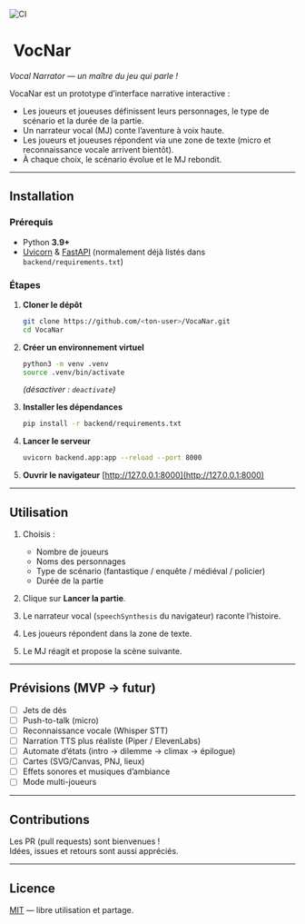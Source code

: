 ![CI](https://github.com/<ton-user>/VocaNar/actions/workflows/ci.yml/badge.svg)

# ️ VocNar

*Vocal Narrator — un maître du jeu qui parle !*

VocaNar est un prototype d’interface narrative interactive :  

- Les joueurs et joueuses définissent leurs personnages, le type de scénario et la durée de la partie.  
- Un narrateur vocal (MJ) conte l’aventure à voix haute.  
- Les joueurs et joueuses répondent via une zone de texte (micro et reconnaissance vocale arrivent bientôt).  
- À chaque choix, le scénario évolue et le MJ rebondit.

---

##  Installation

### Prérequis

- Python **3.9+**
- [Uvicorn](https://www.uvicorn.org/) & [FastAPI](https://fastapi.tiangolo.com/) (normalement déjà listés dans `backend/requirements.txt`)

### Étapes

1. **Cloner le dépôt**

   ```bash
   git clone https://github.com/<ton-user>/VocaNar.git
   cd VocaNar
   ```

2. **Créer un environnement virtuel**

   ```bash
   python3 -m venv .venv
   source .venv/bin/activate
   ```

   *(désactiver : `deactivate`)*

3. **Installer les dépendances**

   ```bash
   pip install -r backend/requirements.txt
   ```

4. **Lancer le serveur**

   ```bash
   uvicorn backend.app:app --reload --port 8000
   ```

5. **Ouvrir le navigateur**
    [http://127.0.0.1:8000](http://127.0.0.1:8000)

---

##  Utilisation

1. Choisis :
   - Nombre de joueurs  
   - Noms des personnages  
   - Type de scénario (fantastique / enquête / médiéval / policier)  
   - Durée de la partie  

2. Clique sur **Lancer la partie**.  
3. Le narrateur vocal (`speechSynthesis` du navigateur) raconte l’histoire.  
4. Les joueurs répondent dans la zone de texte.  
5. Le MJ réagit et propose la scène suivante.  

---

##  Prévisions  (MVP → futur)

- [ ] Jets de dés 
- [ ] Push-to-talk (micro)
- [ ] Reconnaissance vocale (Whisper STT)
- [ ] Narration TTS plus réaliste (Piper / ElevenLabs)
- [ ] Automate d’états (intro → dilemme → climax → épilogue)
- [ ] Cartes (SVG/Canvas, PNJ, lieux)
- [ ] Effets sonores et musiques d’ambiance
- [ ] Mode multi-joueurs

---

##  Contributions

Les PR (pull requests) sont bienvenues !  
Idées, issues et retours sont aussi appréciés.  

---

##  Licence

[MIT](LICENSE) — libre utilisation et partage.
